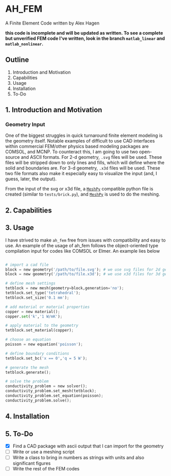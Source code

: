 # AH_FEM
A Finite Element Code written by Alex Hagen

**this code is incomplete and will be updated as written.  To see a complete but unverified FEM code I've written, look in the branch `matlab_linear` and `matlab_nonlinear`.**

## Outline

1. Introduction and Motivation
2. Capabilities
3. Usage
4. Installation
5. To-Do

## 1. Introduction and Motivation

### Geometry Input

One of the biggest struggles in quick turnaround finite element modeling is the geometry itself.  Notable examples of difficult to use CAD interfaces within commercial FEM/other physics based modeling packages are COMSOL, and MCNP.  To counteract this, I am going to use two open-source and ASCII formats.  For 2-d geometry, `.svg` files will be used.  These files will be stripped down to only lines and fills, which will define where the solid and boundaries are.  For 3-d geometry, `.x3d` files will be used.  These two file formats also make it especially easy to visualize the input (and, I guess, later, the output).  

From the input of the svg or x3d file, a [`MeshPy`](http://documen.tician.de/meshpy/) compatible python file is created (similar to `tests/brick.py`), and [`MeshPy`](http://documen.tician.de/meshpy/) is used to do the meshing.

## 2. Capabilities

## 3. Usage

I have strived to make `ah_fem` free from issues with compatibility and easy to use.  An example of the usage of ah_fem follows the object-oriented type compilation input for codes like COMSOL or Elmer.  An example lies below

```python

# import a cad file
block = new geometry('/path/to/file.svg'); # we use svg files for 2d geometry
block = new geometry('/path/to/file.x3d'); # we use x3d files for 3d geometry

# define mesh settings
tetblock = new mesh(geometry=block,generation='no');
tetblock.set_type('tetrahedral');
tetblock.set_size('0.1 mm');

# add material or material properties
copper = new material();
copper.set('k','1 W/mK');

# apply material to the geometry
tetblock.set_material(copper);

# choose an equation
poisson = new equation('poisson');

# define boundary conditions
tetblock.set_bc('x == 0','q = 5 W');

# generate the mesh
tetblock.generate();

# solve the problem
conductivity_problem = new solver();
conductivity_problem.set_mesh(tetblock);
conductivity_problem.set_equation(poisson);
conductivity_problem.solve();

```

## 4. Installation

## 5. To-Do

- [x] Find a CAD package with ascii output that I can import for the geometry
- [ ] Write or use a meshing script
- [ ] Write a class to bring in numbers as strings with units and also significant figures
- [ ] Write the rest of the FEM codes